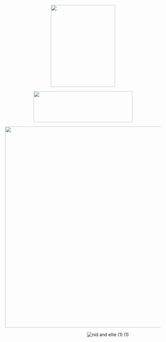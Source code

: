 <p align="center">
  <img width="208" height="265" src="https://files.catbox.moe/yd0k0o.png">
</p>

<p align="center">
  <img width="320" height="100" src="https://spotify-github-profile.kittinanx.com/api/view?uid=mhx3obk47u7fomxlkrbs95dvq&cover_image=true&theme=novatorem&show_offline=false&background_color=555f53&interchange=false&bar_color=6bb36b&bar_color_cover=false)](https://github.com/kittinan/spotify-github-profile)">

<p align="center">
  <img width="650" height="650" src="https://files.catbox.moe/0gvrth.png">
</p>

&emsp; &emsp;&emsp; &emsp; &emsp; &emsp; &emsp; &emsp; &emsp; &emsp; &emsp; &emsp; &emsp; &emsp; &emsp; ![nid and ellie (1) (1)](https://github.com/user-attachments/assets/5fb1f4a4-58ad-4af1-b8dc-3de06eef394e)
